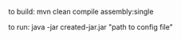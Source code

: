 to build:
	mvn clean compile assembly:single

to run:
	java -jar created-jar.jar "path to config file"


